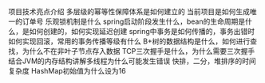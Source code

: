 
项目技术亮点介绍
多层级的幂等性保障体系是如何建立的
当前项目是如何生成唯一的订单号
乐观锁机制是什么
spring启动阶段发生什么，bean的生命周期是什么，是如何创建的，如何实现延迟创建
spring中事务是如何传播的，事务出错时如何实现回滚，常用的事务传播等级有什么
B+树的数据结构是什么，如何进行查找，为什么不在非叶子节点存入数据
TCP三次握手是什么，为什么需要三次握手
结合JVM的内存结构讲解多线程为什么可能发生错误
快排，二分，堆排序的时间复杂度
HashMap初始值为什么设为16